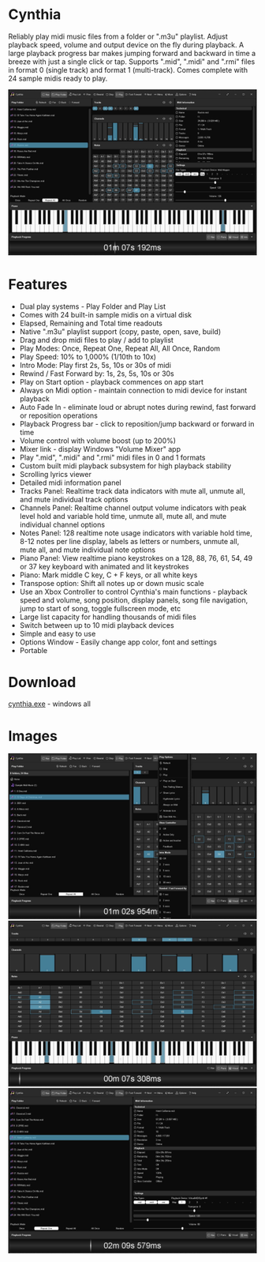 # Cynthia
Reliably play midi music files from a folder or ".m3u" playlist. Adjust playback speed, volume and output device on the fly during playback. A large playback progress bar makes jumping forward and backward in time a breeze with just a single click or tap. Supports ".mid", ".midi" and ".rmi" files in format 0 (single track) and format 1 (multi-track). Comes complete with 24 sample midis ready to play.

<img src="images/cynthia-screenshot.jpg">

# Features
* Dual play systems - Play Folder and Play List
* Comes with 24 built-in sample midis on a virtual disk
* Elapsed, Remaining and Total time readouts
* Native ".m3u" playlist support (copy, paste, open, save, build)
* Drag and drop midi files to play / add to playlist
* Play Modes: Once, Repeat One, Repeat All, All Once, Random
* Play Speed: 10% to 1,000% (1/10th to 10x)
* Intro Mode: Play first 2s, 5s, 10s or 30s of midi
* Rewind / Fast Forward by: 1s, 2s, 5s, 10s or 30s
* Play on Start option - playback commences on app start
* Always on Midi option - maintain connection to midi device for instant playback
* Auto Fade In - eliminate loud or abrupt notes during rewind, fast forward or reposition operations
* Playback Progress bar - click to reposition/jump backward or forward in time
* Volume control with volume boost (up to 200%)
* Mixer link - display Windows "Volume Mixer" app
* Play ".mid", ".midi" and ".rmi" midi files in 0 and 1 formats
* Custom built midi playback subsystem for high playback stability
* Scrolling lyrics viewer
* Detailed midi information panel
* Tracks Panel: Realtime track data indicators with mute all, unmute all, and mute individual track options 
* Channels Panel: Realtime channel output volume indicators with peak level hold and variable hold time, unmute all, mute all, and mute individual channel options
* Notes Panel: 128 realtime note usage indicators with variable hold time, 8-12 notes per line display, labels as letters or numbers, unmute all, mute all, and mute individual note options
* Piano Panel: View realtime piano keystrokes on a 128, 88, 76, 61, 54, 49 or 37 key keyboard with animated and lit keystrokes
* Piano: Mark middle C key, C + F keys, or all white keys
* Transpose option: Shift all notes up or down music scale
* Use an Xbox Controller to control Cynthia's main functions - playback speed and volume, song position, display panels, song file navigation, jump to start of song, toggle fullscreen mode, etc
* Large list capacity for handling thousands of midi files
* Switch between up to 10 midi playback devices
* Simple and easy to use
* Options Window - Easily change app color, font and settings
* Portable

# Download
<a href="src/cynthia.exe">cynthia.exe</a> - windows all

# Images
<img src="images/cynthia-screenshot2.jpg">

<img src="images/cynthia-screenshot3.jpg">

<img src="images/cynthia-screenshot4.jpg">
